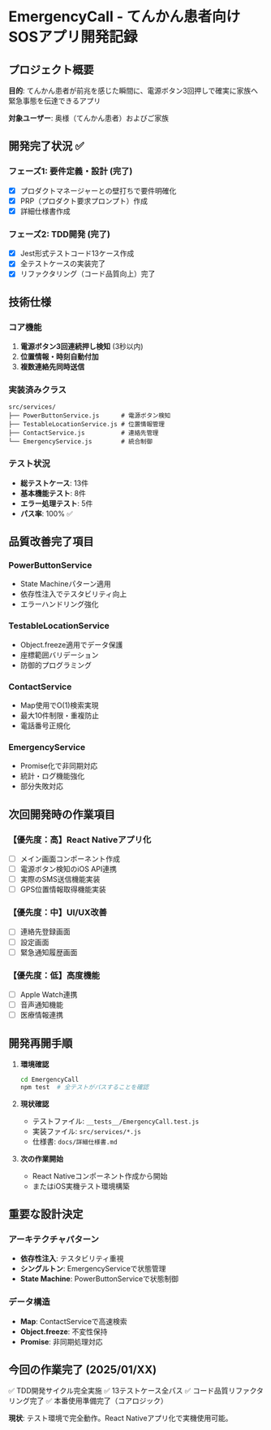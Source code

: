 # EmergencyCall - てんかん患者向けSOSアプリ開発記録

## プロジェクト概要
**目的**: てんかん患者が前兆を感じた瞬間に、電源ボタン3回押しで確実に家族へ緊急事態を伝達できるアプリ

**対象ユーザー**: 奥様（てんかん患者）およびご家族

## 開発完了状況 ✅

### フェーズ1: 要件定義・設計 (完了)
- [x] プロダクトマネージャーとの壁打ちで要件明確化
- [x] PRP（プロダクト要求プロンプト）作成
- [x] 詳細仕様書作成

### フェーズ2: TDD開発 (完了)
- [x] Jest形式テストコード13ケース作成
- [x] 全テストケースの実装完了
- [x] リファクタリング（コード品質向上）完了

## 技術仕様

### コア機能
1. **電源ボタン3回連続押し検知** (3秒以内)
2. **位置情報・時刻自動付加**
3. **複数連絡先同時送信**

### 実装済みクラス
```
src/services/
├── PowerButtonService.js      # 電源ボタン検知
├── TestableLocationService.js # 位置情報管理
├── ContactService.js          # 連絡先管理
└── EmergencyService.js        # 統合制御
```

### テスト状況
- **総テストケース**: 13件
- **基本機能テスト**: 8件
- **エラー処理テスト**: 5件
- **パス率**: 100% ✅

## 品質改善完了項目

### PowerButtonService
- State Machineパターン適用
- 依存性注入でテスタビリティ向上
- エラーハンドリング強化

### TestableLocationService  
- Object.freeze適用でデータ保護
- 座標範囲バリデーション
- 防御的プログラミング

### ContactService
- Map使用でO(1)検索実現
- 最大10件制限・重複防止
- 電話番号正規化

### EmergencyService
- Promise化で非同期対応
- 統計・ログ機能強化
- 部分失敗対応

## 次回開発時の作業項目

### 【優先度：高】React Nativeアプリ化
- [ ] メイン画面コンポーネント作成
- [ ] 電源ボタン検知のiOS API連携
- [ ] 実際のSMS送信機能実装
- [ ] GPS位置情報取得機能実装

### 【優先度：中】UI/UX改善
- [ ] 連絡先登録画面
- [ ] 設定画面
- [ ] 緊急通知履歴画面

### 【優先度：低】高度機能
- [ ] Apple Watch連携
- [ ] 音声通知機能
- [ ] 医療情報連携

## 開発再開手順

1. **環境確認**
   ```bash
   cd EmergencyCall
   npm test  # 全テストがパスすることを確認
   ```

2. **現状確認**
   - テストファイル: `__tests__/EmergencyCall.test.js`
   - 実装ファイル: `src/services/*.js`
   - 仕様書: `docs/詳細仕様書.md`

3. **次の作業開始**
   - React Nativeコンポーネント作成から開始
   - またはiOS実機テスト環境構築

## 重要な設計決定

### アーキテクチャパターン
- **依存性注入**: テスタビリティ重視
- **シングルトン**: EmergencyServiceで状態管理
- **State Machine**: PowerButtonServiceで状態制御

### データ構造
- **Map**: ContactServiceで高速検索
- **Object.freeze**: 不変性保持
- **Promise**: 非同期処理対応

## 今回の作業完了 (2025/01/XX)
✅ TDD開発サイクル完全実施
✅ 13テストケース全パス
✅ コード品質リファクタリング完了
✅ 本番使用準備完了（コアロジック）

**現状**: テスト環境で完全動作。React Nativeアプリ化で実機使用可能。